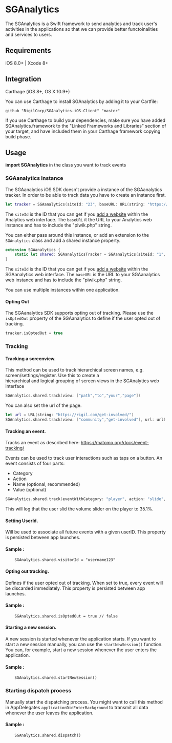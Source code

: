 # SGAnalytics

The SGAnalytics is a Swift framework to send analytics and track user's activities in the applications so that we can provide better functoinalities and services to users.

## Requirements
iOS 8.0+ | Xcode 8+

## Integration

Carthage (iOS 8+, OS X 10.9+)

You can use Carthage to install SGAnalytics by adding it to your Cartfile:

```
github "RigilCorp/SGAnalytics-iOS-Client" "master"
```

If you use Carthage to build your dependencies, make sure you have added SGAnalytics.framework to the "Linked Frameworks and Libraries" section of your target, and have included them in your Carthage framework copying build phase.

## Usage

**import SGAnalytics** in the class you want to track events

### SGAanalytics Instance

The SGAanalytics iOS SDK doesn't provide a instance of the SGAanalytics tracker. In order to be able to track data you have to create an instance first.

```Swift
let tracker = SGAanalytics(siteId: "23", baseURL: URL(string: "https://stratagem/analytics/piwik.php")!)
```


The `siteId` is the ID that you can get if you [add a website](https://matomo.org/docs/manage-websites/#add-a-website) within the Analytics web interface. The `baseURL` it the URL to your Analytics web instance and has to include the "piwik.php" string.

You can either pass around this instance, or add an extension to the `SGAnalytics` class and add a shared instance property.

```Swift
extension SGAanalytics {
    static let shared: SGAanalyticsTracker = SGAanalytics(siteId: "1", baseURL: URL(string: "https://example.com/piwik.php")!)
}
```

The `siteId` is the ID that you can get if you [add a website](https://matomo.org/docs/manage-websites/#add-a-website) within the SGAanalytics web interface. The `baseURL` is the URL to your SGAanalytics web instance and has to include the "piwik.php" string.

You can use multiple instances within one application.

#### Opting Out

The SGAanalytics SDK supports opting out of tracking. Please use the `isOptedOut` property of the SGAanalytics to define if the user opted out of tracking.

```Swift
tracker.isOptedOut = true
```

### Tracking


#### Tracking a screenview.

This method can be used to track hierarchical screen names, e.g. screen/settings/register. Use this to create a        
    hierarchical and logical grouping of screen views in the SGAnalytics web interface

```Swift
SGAnalytics.shared.track(view: ["path","to","your","page"])
```

You can also set the url of the page.
```Swift
let url = URL(string: "https://rigil.com/get-involved/")
SGAnalytics.shared.track(view: ["community","get-involved"], url: url)
```
  
  
#### Tracking an event.

Tracks an event as described here: https://matomo.org/docs/event-tracking/

Events can be used to track user interactions such as taps on a button. An event consists of four parts:

- Category
- Action
- Name (optional, recommended)
- Value (optional)

```Swift
SGAnalytics.shared.track(eventWithCategory: "player", action: "slide", name: "volume", value: 35.1)
```

This will log that the user slid the volume slider on the player to 35.1%.
 
 
    
 #### Setting UserId. 
 
 Will be used to associate all future events with a given userID. This property
     is persisted between app launches.

#### Sample : 
```
    SGAnalytics.shared.visitorId = "username123"
```    
    

 #### Opting out tracking. 
 
 Defines if the user opted out of tracking. When set to true, every event
     will be discarded immediately. This property is persisted between app launches.


#### Sample : 
```
    SGAnalytics.shared.isOptedOut = true // false
```   

 #### Starting a new session. 
 
A new session is started whenever the application starts. If you want to start a new session manually, you can use the `startNewSession()` function. You can, for example, start a new session whenever the user enters the application.

#### Sample : 
```
    SGAnalytics.shared.startNewSession()
 ```   
    
###  Starting dispatch process

 Manually start the dispatching process. You might want to call this method in AppDelegates `applicationDidEnterBackground` to transmit all data whenever the user leaves the application.
 

#### Sample : 
```
    SGAnalytics.shared.dispatch()
```    
